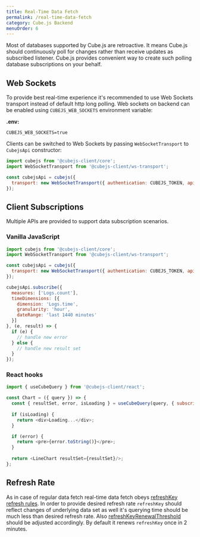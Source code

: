 ```yaml
---
title: Real-Time Data Fetch
permalink: /real-time-data-fetch
category: Cube.js Backend
menuOrder: 6
---
```


Most of databases supported by Cube.js are retroactive.
It means Cube.js should continuously poll for changes rather than receive updates as subscribed listener.
Cube.js provides convenient way to create such polling database subscriptions on your behalf.

## Web Sockets

To provide best real-time experience it's recommended to use Web Sockets transport instead of default http long polling.
Web sockets on backend can be enabled using `CUBEJS_WEB_SOCKETS` environment variable:

**.env:**
```
CUBEJS_WEB_SOCKETS=true
```

Clients can be switched to Web Sockets by passing `WebSocketTransport` to `CubejsApi` constructor:

```javascript
import cubejs from '@cubejs-client/core';
import WebSocketTransport from '@cubejs-client/ws-transport';

const cubejsApi = cubejs({
  transport: new WebSocketTransport({ authentication: CUBEJS_TOKEN, apiUrl: 'ws://localhost:4000/' })
});
```

## Client Subscriptions

Multiple APIs are provided to support data subscription scenarios.

### Vanilla JavaScript

```javascript
import cubejs from '@cubejs-client/core';
import WebSocketTransport from '@cubejs-client/ws-transport';

const cubejsApi = cubejs({
  transport: new WebSocketTransport({ authentication: CUBEJS_TOKEN, apiUrl: 'ws://localhost:4000/' })
});

cubejsApi.subscribe({
  measures: ['Logs.count'],
  timeDimensions: [{
    dimension: 'Logs.time',
    granularity: 'hour',
    dateRange: 'last 1440 minutes'
  }]
}, (e, result) => {
  if (e) {
    // handle new error
  } else {
    // handle new result set
  }
});
```

### React hooks

```javascript
import { useCubeQuery } from '@cubejs-client/react';

const Chart = ({ query }) => {
  const { resultSet, error, isLoading } = useCubeQuery(query, { subscribe: true });
  
  if (isLoading) {
    return <div>Loading...</div>;
  }

  if (error) {
    return <pre>{error.toString()}</pre>;
  }
  
  return <LineChart resultSet={resultSet}/>;
};
```

## Refresh Rate

As in case of regular data fetch real-time data fetch obeys [refreshKey refresh rules](caching#refresh-keys).
In order to provide desired refresh rate `refreshKey` should reflect changes of underlying data set as well it's querying time should be much less than desired refresh rate.
Also [refreshKeyRenewalThreshold](@cubejs-backend-server-core#options-reference-orchestrator-options) should be adjusted accordingly.
By default it renews `refreshKey` once in 2 minutes.

